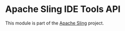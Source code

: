 # Apache Sling IDE Tools API

This module is part of the [Apache Sling](https://sling.apache.org) project.
